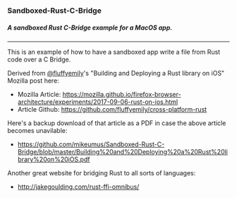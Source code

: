 ### Sandboxed-Rust-C-Bridge 
##### A sandboxed Rust C-Bridge example for a MacOS app.

_ _ _ 

This is an example of how to have a sandboxed app write a file from Rust code over a C Bridge. 

Derived from [@fluffyemily](https://github.com/fluffyemily)'s "Building and Deploying a Rust library on iOS" Mozilla post here: 
 - Mozilla Article: https://mozilla.github.io/firefox-browser-architecture/experiments/2017-09-06-rust-on-ios.html 
 - Article Github: https://github.com/fluffyemily/cross-platform-rust 
 
Here's a backup download of that article as a PDF in case the above article becomes unavilable: 
 - https://github.com/mikeumus/Sandboxed-Rust-C-Bridge/blob/master/Building%20and%20Deploying%20a%20Rust%20library%20on%20iOS.pdf

Another great website for bridging Rust to all sorts of languages:
 - http://jakegoulding.com/rust-ffi-omnibus/
